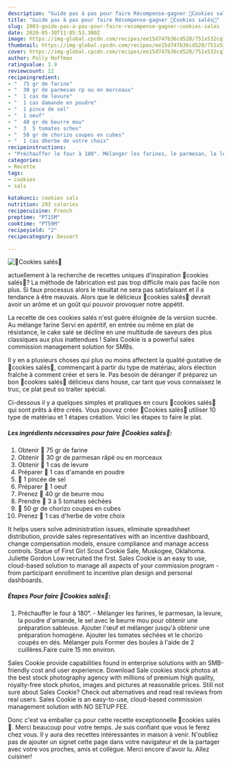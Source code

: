 ```yaml
---
description: "Guide pas à pas pour faire Récompense-gagner 🍅Cookies salés🍅"
title: "Guide pas à pas pour faire Récompense-gagner 🍅Cookies salés🍅"
slug: 2003-guide-pas-a-pas-pour-faire-recompense-gagner-cookies-sales
date: 2020-05-30T11:05:53.300Z
image: https://img-global.cpcdn.com/recipes/ee15d747b36cd520/751x532cq70/🍅cookies-sales🍅-photo-principale-de-la-recette.jpg
thumbnail: https://img-global.cpcdn.com/recipes/ee15d747b36cd520/751x532cq70/🍅cookies-sales🍅-photo-principale-de-la-recette.jpg
cover: https://img-global.cpcdn.com/recipes/ee15d747b36cd520/751x532cq70/🍅cookies-sales🍅-photo-principale-de-la-recette.jpg
author: Polly Hoffman
ratingvalue: 3.9
reviewcount: 12
recipeingredient:
- "  75 gr de farine"
- "  30 gr de parmesan rp ou en morceaux"
- "  1 cas de levure"
- "  1 cas damande en poudre"
- "  1 pince de sel"
- "  1 oeuf"
- "  40 gr de beurre mou"
- "  3  5 tomates sches"
- "  50 gr de chorizo coupes en cubes"
- "  1 cas dherbe de votre choix"
recipeinstructions:
- "Préchauffer le four à 180°. Mélanger les farines, le parmesan, la levure, la poudre d&#39;amande, le sel avec le beurre mou pour obtenir une préparation sableuse. Ajouter l&#39;œuf et mélanger jusqu&#39;à obtenir une préparation homogène. Ajouter les tomates séchées et le chorizo coupés en dés. Mélanger puis Former des boules à l&#39;aide de 2 cuillères.Faire cuire 15 mn environ."
categories:
- Recette
tags:
- cookies
- sals

katakunci: cookies sals 
nutrition: 293 calories
recipecuisine: French
preptime: "PT15M"
cooktime: "PT59M"
recipeyield: "2"
recipecategory: Dessert

---
```



![🍅Cookies salés🍅](https://img-global.cpcdn.com/recipes/ee15d747b36cd520/751x532cq70/🍅cookies-sales🍅-photo-principale-de-la-recette.jpg)

actuellement à la recherche de recettes uniques d'inspiration 🍅cookies salés🍅? La méthode de fabrication est pas trop difficile mais pas facile non plus. Si faux processus alors le résultat ne sera pas satisfaisant et il a tendance à être mauvais. Alors que le délicieux 🍅cookies salés🍅 devrait avoir un arôme et un goût qui pouvoir provoquer notre appétit.

La recette de ces cookies salés n&#39;est guère éloignée de la version sucrée. Au mélange farine Servi en apéritif, en entrée ou même en plat de résistance, le cake salé se décline en une multitude de saveurs des plus classiques aux plus inattendues ! Sales Cookie is a powerful sales commission management solution for SMBs.

Il y en a plusieurs choses qui plus ou moins affectent la qualité gustative de 🍅cookies salés🍅, commençant à partir du type de matériau, alors élection fraîche à comment créer et sers le. Pas besoin de déranger if préparez un bon 🍅cookies salés🍅 délicieux dans house, car tant que vous connaissez le truc, ce plat peut so traiter spécial.


Ci-dessous il y a quelques simples et pratiques en cours 🍅cookies salés🍅 qui sont prêts à être créés. Vous pouvez créer 🍅Cookies salés🍅 utiliser 10 type de matériau et 1 étapes création. Voici les étapes to faire le plat.

<!--inarticleads1-->

##### Les ingrédients nécessaires pour faire 🍅Cookies salés🍅:

1. Obtenir  🍅 75 gr de farine
1. Obtenir  🍅 30 gr de parmesan râpé ou en morceaux
1. Obtenir  🍅 1 cas de levure
1. Préparer  🍅 1 cas d&#39;amande en poudre
1.   🍅 1 pincée de sel
1. Préparer  🍅 1 oeuf
1. Prenez  🍅 40 gr de beurre mou
1. Prendre  🍅 3 à 5 tomates séchées
1.   🍅 50 gr de chorizo coupes en cubes
1. Prenez  🍅 1 cas d&#39;herbe de votre choix


It helps users solve administration issues, eliminate spreadsheet distribution, provide sales representatives with an incentive dashboard, change compensation models, ensure compliance and manage access controls. Statue of First Girl Scout Cookie Sale, Muskogee, Oklahoma. Juliette Gordon Low recruited the first. Sales Cookie is an easy to use, cloud-based solution to manage all aspects of your commission program - from participant enrollment to incentive plan design and personal dashboards. 

<!--inarticleads2-->

##### Étapes Pour faire 🍅Cookies salés🍅:

1. Préchauffer le four à 180°. - Mélanger les farines, le parmesan, la levure, la poudre d&#39;amande, le sel avec le beurre mou pour obtenir une préparation sableuse. Ajouter l&#39;œuf et mélanger jusqu&#39;à obtenir une préparation homogène. Ajouter les tomates séchées et le chorizo coupés en dés. Mélanger puis Former des boules à l&#39;aide de 2 cuillères.Faire cuire 15 mn environ.


Sales Cookie provide capabilities found in enterprise solutions with an SMB-friendly cost and user experience. Download Sale cookies stock photos at the best stock photography agency with millions of premium high quality, royalty-free stock photos, images and pictures at reasonable prices. Still not sure about Sales Cookie? Check out alternatives and read real reviews from real users. Sales Cookie is an easy-to-use, cloud-based commission management solution with NO SETUP FEE. 


Donc c'est va emballer ça pour cette recette exceptionnelle 🍅cookies salés🍅. Merci beaucoup pour votre temps. Je suis confiant que vous le ferez chez vous. Il y aura des recettes  intéressantes in maison à venir. N'oubliez pas de ajouter un signet cette page dans votre navigateur et de la partager avec votre vos proches, amis et collègue. Merci encore d'avoir lu. Allez cuisiner!
